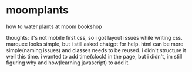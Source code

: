 # moomplants

how to water plants at moom bookshop

thoughts:
it's not mobile first css, so i got layout issues while writing css.
marquee looks simple, but i still asked chatgpt for help.
html can be more simple(naming issues) and classes needs to be reused. i didn't structure it well this time.
i wanted to add time(clock) in the page, but i didn't, im still figuring why and how(learning javascript) to add it.